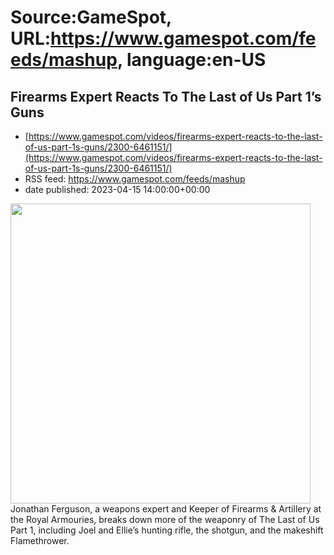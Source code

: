 # Source:GameSpot, URL:https://www.gamespot.com/feeds/mashup, language:en-US

## Firearms Expert Reacts To The Last of Us Part 1’s Guns
 - [https://www.gamespot.com/videos/firearms-expert-reacts-to-the-last-of-us-part-1s-guns/2300-6461151/](https://www.gamespot.com/videos/firearms-expert-reacts-to-the-last-of-us-part-1s-guns/2300-6461151/)
 - RSS feed: https://www.gamespot.com/feeds/mashup
 - date published: 2023-04-15 14:00:00+00:00

<img height="480" src="https://www.gamespot.com/a/uploads/square_medium/1352/13527689/4125889-tlou_site.jpg" width="480" /> Jonathan Ferguson, a weapons expert and Keeper of Firearms &amp; Artillery at the Royal Armouries, breaks down more of the weaponry of The Last of Us Part 1, including Joel and Ellie’s hunting rifle, the shotgun, and the makeshift Flamethrower.

